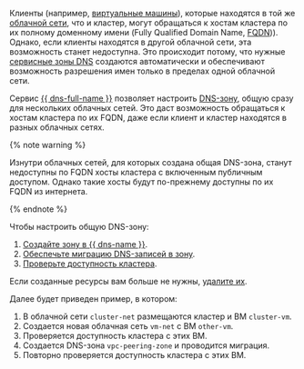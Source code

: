 Клиенты (например, [виртуальные машины](../../../compute/concepts/vm.md)), которые находятся в той же [облачной сети](../../../vpc/concepts/network.md#network), что и кластер, могут обращаться к хостам кластера по их полному доменному имени (Fully Qualified Domain Name, [FQDN](../../../vpc/concepts/address.md#fqdn))). Однако, если клиенты находятся в другой облачной сети, эта возможность станет недоступна. Это происходит потому, что нужные [сервисные зоны DNS](../../../dns/concepts/dns-zone.md#service-zones) создаются автоматически и обеспечивают возможность разрешения имен только в пределах одной облачной сети.

Сервис [{{ dns-full-name }}](../../../dns/) позволяет настроить [DNS-зону](../../../dns/concepts/dns-zone.md), общую сразу для нескольких облачных сетей. Это даст возможность обращаться к хостам кластера по их FQDN, даже если клиент и кластер находятся в разных облачных сетях.

{% note warning %}

Изнутри облачных сетей, для которых создана общая DNS-зона, станут недоступны по FQDN хосты кластера с включенным публичным доступом. Однако такие хосты будут по-прежнему доступны по их FQDN из интернета.

{% endnote %}

Чтобы настроить общую DNS-зону:
1. [Создайте зону в {{ dns-name }}](#create-peering-zone).
1. [Обеспечьте миграцию DNS-записей в зону](#do-actions-for-migration).
1. [Проверьте доступность кластера](#check-cluster-availability).

Если созданные ресурсы вам больше не нужны, [удалите их](#clear-out).

Далее будет приведен пример, в котором:
1. В облачной сети `cluster-net` размещаются кластер и ВМ `cluster-vm`.
1. Создается новая облачная сеть `vm-net` с ВМ `other-vm`.
1. Проверяется доступность кластера с этих ВМ.
1. Создается DNS-зона `vpc-peering-zone` и проводится миграция.
1. Повторно проверяется доступность кластера с этих ВМ.